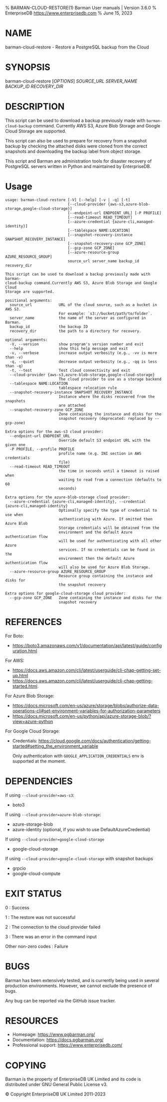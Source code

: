 % BARMAN-CLOUD-RESTORE(1) Barman User manuals | Version 3.6.0
% EnterpriseDB <https://www.enterprisedb.com>
% June 15, 2023

# NAME

barman-cloud-restore - Restore a PostgreSQL backup from the Cloud


# SYNOPSIS

barman-cloud-restore [*OPTIONS*] *SOURCE_URL* *SERVER_NAME* *BACKUP_ID* *RECOVERY_DIR*


# DESCRIPTION

This script can be used to download a backup previously made with
`barman-cloud-backup` command. Currently AWS S3, Azure Blob Storage 
and Google Cloud Storage are supported.

This script can also be used to prepare for recovery from a snapshot backup
by checking the attached disks were cloned from the correct snapshots and
downloading the backup label from object storage.

This script and Barman are administration tools for disaster recovery
of PostgreSQL servers written in Python and maintained by EnterpriseDB.


# Usage
```
usage: barman-cloud-restore [-V] [--help] [-v | -q] [-t]
                            [--cloud-provider {aws-s3,azure-blob-storage,google-cloud-storage}]
                            [--endpoint-url ENDPOINT_URL] [-P PROFILE]
                            [--read-timeout READ_TIMEOUT]
                            [--azure-credential {azure-cli,managed-identity}]
                            [--tablespace NAME:LOCATION]
                            [--snapshot-recovery-instance SNAPSHOT_RECOVERY_INSTANCE]
                            [--snapshot-recovery-zone GCP_ZONE]
                            [--gcp-zone GCP_ZONE]
                            [--azure-resource-group AZURE_RESOURCE_GROUP]
                            source_url server_name backup_id recovery_dir

This script can be used to download a backup previously made with barman-
cloud-backup command.Currently AWS S3, Azure Blob Storage and Google Cloud
Storage are supported.

positional arguments:
  source_url            URL of the cloud source, such as a bucket in AWS S3.
                        For example: `s3://bucket/path/to/folder`.
  server_name           the name of the server as configured in Barman.
  backup_id             the backup ID
  recovery_dir          the path to a directory for recovery.

optional arguments:
  -V, --version         show program's version number and exit
  --help                show this help message and exit
  -v, --verbose         increase output verbosity (e.g., -vv is more than -v)
  -q, --quiet           decrease output verbosity (e.g., -qq is less than -q)
  -t, --test            Test cloud connectivity and exit
  --cloud-provider {aws-s3,azure-blob-storage,google-cloud-storage}
                        The cloud provider to use as a storage backend
  --tablespace NAME:LOCATION
                        tablespace relocation rule
  --snapshot-recovery-instance SNAPSHOT_RECOVERY_INSTANCE
                        Instance where the disks recovered from the snapshots
                        are attached
  --snapshot-recovery-zone GCP_ZONE
                        Zone containing the instance and disks for the
                        snapshot recovery (deprecated: replaced by --gcp-zone)

Extra options for the aws-s3 cloud provider:
  --endpoint-url ENDPOINT_URL
                        Override default S3 endpoint URL with the given one
  -P PROFILE, --profile PROFILE
                        profile name (e.g. INI section in AWS credentials
                        file)
  --read-timeout READ_TIMEOUT
                        the time in seconds until a timeout is raised when
                        waiting to read from a connection (defaults to 60
                        seconds)

Extra options for the azure-blob-storage cloud provider:
  --azure-credential {azure-cli,managed-identity}, --credential {azure-cli,managed-identity}
                        Optionally specify the type of credential to use when
                        authenticating with Azure. If omitted then Azure Blob
                        Storage credentials will be obtained from the
                        environment and the default Azure authentication flow
                        will be used for authenticating with all other Azure
                        services. If no credentials can be found in the
                        environment then the default Azure authentication flow
                        will also be used for Azure Blob Storage.
  --azure-resource-group AZURE_RESOURCE_GROUP
                        Resource group containing the instance and disks for
                        the snapshot recovery

Extra options for google-cloud-storage cloud provider:
  --gcp-zone GCP_ZONE   Zone containing the instance and disks for the
                        snapshot recovery
```
# REFERENCES

For Boto:

* https://boto3.amazonaws.com/v1/documentation/api/latest/guide/configuration.html

For AWS:

* https://docs.aws.amazon.com/cli/latest/userguide/cli-chap-getting-set-up.html
* https://docs.aws.amazon.com/cli/latest/userguide/cli-chap-getting-started.html.

For Azure Blob Storage:

* https://docs.microsoft.com/en-us/azure/storage/blobs/authorize-data-operations-cli#set-environment-variables-for-authorization-parameters
* https://docs.microsoft.com/en-us/python/api/azure-storage-blob/?view=azure-python

For Google Cloud Storage:
* Credentials: https://cloud.google.com/docs/authentication/getting-started#setting_the_environment_variable

  Only authentication with `GOOGLE_APPLICATION_CREDENTIALS` env is supported at the moment.

# DEPENDENCIES

If using `--cloud-provider=aws-s3`:

* boto3

If using `--cloud-provider=azure-blob-storage`:

* azure-storage-blob
* azure-identity (optional, if you wish to use DefaultAzureCredential)

If using `--cloud-provider=google-cloud-storage`
* google-cloud-storage 

If using `--cloud-provider=google-cloud-storage` with snapshot backups
* grpcio
* google-cloud-compute

# EXIT STATUS

0
:   Success

1
:   The restore was not successful

2
:   The connection to the cloud provider failed

3
:   There was an error in the command input

Other non-zero codes
:   Failure

# BUGS

Barman has been extensively tested, and is currently being used in several
production environments. However, we cannot exclude the presence of bugs.

Any bug can be reported via the GitHub issue tracker.

# RESOURCES

* Homepage: <https://www.pgbarman.org/>
* Documentation: <https://docs.pgbarman.org/>
* Professional support: <https://www.enterprisedb.com/>


# COPYING

Barman is the property of EnterpriseDB UK Limited
and its code is distributed under GNU General Public License v3.

© Copyright EnterpriseDB UK Limited 2011-2023
